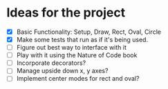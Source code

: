# Ideas for the project

- [x] Basic Functionality: Setup, Draw, Rect, Oval, Circle
- [x] Make some tests that run as if it's being used.
- [ ] Figure out best way to interface with it
- [ ] Play with it using the Nature of Code book
- [ ] Incorporate decorators?
- [ ] Manage upside down x, y axes?
- [ ] Implement center modes for rect and oval?
